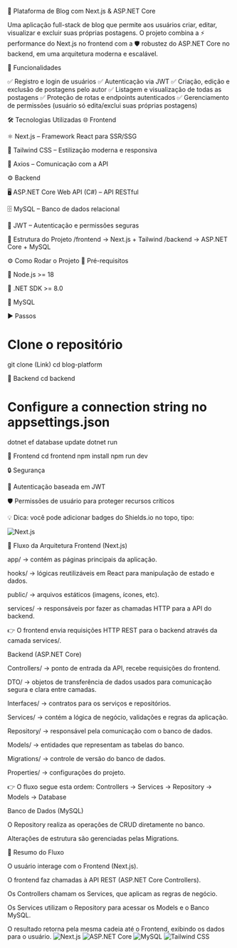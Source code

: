 📖 Plataforma de Blog com Next.js & ASP.NET Core

Uma aplicação full-stack de blog que permite aos usuários criar, editar, visualizar e excluir suas próprias postagens.
O projeto combina a ⚡ performance do Next.js no frontend com a 🛡️ robustez do ASP.NET Core no backend, em uma arquitetura moderna e escalável.

🚀 Funcionalidades

✅ Registro e login de usuários
✅ Autenticação via JWT
✅ Criação, edição e exclusão de postagens pelo autor
✅ Listagem e visualização de todas as postagens
✅ Proteção de rotas e endpoints autenticados
✅ Gerenciamento de permissões (usuário só edita/exclui suas próprias postagens)

🛠️ Tecnologias Utilizadas
🌐 Frontend

⚛️ Next.js – Framework React para SSR/SSG

🎨 Tailwind CSS – Estilização moderna e responsiva

🔗 Axios – Comunicação com a API

⚙️ Backend

🖥️ ASP.NET Core Web API (C#) – API RESTful

🗄️ MySQL – Banco de dados relacional

🔑 JWT – Autenticação e permissões seguras

📂 Estrutura do Projeto
/frontend   -> Next.js + Tailwind
/backend    -> ASP.NET Core + MySQL

⚙️ Como Rodar o Projeto
🔧 Pré-requisitos

📌 Node.js >= 18

📌 .NET SDK >= 8.0

📌 MySQL

▶️ Passos
# Clone o repositório
git clone (Link)
cd blog-platform

🔹 Backend
cd backend
# Configure a connection string no appsettings.json
dotnet ef database update
dotnet run

🔹 Frontend
cd frontend
npm install
npm run dev

🔒 Segurança

🔑 Autenticação baseada em JWT

🛡️ Permissões de usuário para proteger recursos críticos

💡 Dica: você pode adicionar badges do Shields.io
 no topo, tipo:

![Next.js](https://img.shields.io/badge/Next.js-000000?style=for-the-badge&logo=nextdotjs&logoColor=white)

🔄 Fluxo da Arquitetura
Frontend (Next.js)

app/ → contém as páginas principais da aplicação.

hooks/ → lógicas reutilizáveis em React para manipulação de estado e dados.

public/ → arquivos estáticos (imagens, ícones, etc).

services/ → responsáveis por fazer as chamadas HTTP para a API do backend.

👉 O frontend envia requisições HTTP REST para o backend através da camada services/.

Backend (ASP.NET Core)

Controllers/ → ponto de entrada da API, recebe requisições do frontend.

DTO/ → objetos de transferência de dados usados para comunicação segura e clara entre camadas.

Interfaces/ → contratos para os serviços e repositórios.

Services/ → contém a lógica de negócio, validações e regras da aplicação.

Repository/ → responsável pela comunicação com o banco de dados.

Models/ → entidades que representam as tabelas do banco.

Migrations/ → controle de versão do banco de dados.

Properties/ → configurações do projeto.

👉 O fluxo segue esta ordem:
Controllers → Services → Repository → Models → Database

Banco de Dados (MySQL)

O Repository realiza as operações de CRUD diretamente no banco.

Alterações de estrutura são gerenciadas pelas Migrations.

📌 Resumo do Fluxo

O usuário interage com o Frontend (Next.js).

O frontend faz chamadas à API REST (ASP.NET Core Controllers).

Os Controllers chamam os Services, que aplicam as regras de negócio.

Os Services utilizam o Repository para acessar os Models e o Banco MySQL.

O resultado retorna pela mesma cadeia até o Frontend, exibindo os dados para o usuário.
![Next.js](https://img.shields.io/badge/Next.js-000000?style=for-the-badge&logo=nextdotjs&logoColor=white)
![ASP.NET Core](https://img.shields.io/badge/ASP.NET%20Core-512BD4?style=for-the-badge&logo=dotnet&logoColor=white)
![MySQL](https://img.shields.io/badge/MySQL-005C84?style=for-the-badge&logo=mysql&logoColor=white)
![Tailwind CSS](https://img.shields.io/badge/TailwindCSS-38B2AC?style=for-the-badge&logo=tailwind-css&logoColor=white)

